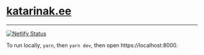 # [katarinak.ee](https://katarinak.ee/)
---
[![Netlify Status](https://api.netlify.com/api/v1/badges/dc361626-8025-42ce-a488-a0319b054770/deploy-status)](https://app.netlify.com/sites/priceless-fermat-3dc6e4/deploys)

To run locally, `yarn`, then `yarn dev`, then open https://localhost:8000.
